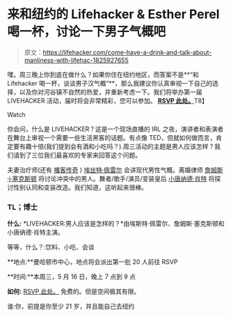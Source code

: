 # 来和纽约的 Lifehacker & Esther Perel 喝一杯，讨论一下男子气概吧

> 原文：<https://lifehacker.com/come-have-a-drink-and-talk-about-manliness-with-lifehac-1825927655>

嘿，周三晚上你到底在做什么？如果你住在纽约地区，而答案不是**“和 Lifehacker 喝一杯，谈谈男子汉气概”**，那么我建议你认真审视一下自己的选择，以及你对河谷镇不自然的热爱，并重新考虑一下。我们将举办第一届 LIVEHACKER 活动，届时将会非常精彩，您可以参加。 [**RSVP 此处。**](https://livehacker.splashthat.com/)T8】

Watch

你会问，什么是 LIVEHACKER？这是一个现场直播的 IRL 之夜，演讲者和表演者在舞台上审视一个需要一些生活黑客的话题。有点像 TED，但就如何做而言，肯定要有趣十倍(我们提到会有酒和小吃吗？).周三活动的主题是男人应该怎样？我们请到了三位我们最喜欢的专家来回答这个问题。

夫妻治疗师(还有 [播客传奇](https://www.estherperel.com/podcast) ) [埃丝特·佩雷尔](https://www.ted.com/talks/esther_perel_rethinking_infidelity_a_talk_for_anyone_who_has_ever_loved) 会讲现代男性气概。离婚律师 [詹姆斯·j·塞克斯顿](https://lifehacker.com/how-to-save-your-relationship-with-divorce-lawyer-jame-1825292713) 将讨论冲突中的男人。舞者/歌手/演员/变装皇后 [小唐纳德·肖特](https://www.donaldcshorterjr.com/#/activist/) 将探讨性别认同和变装改造。我们知道，这听起来很棒。

### **TL；博士**

**什么:** *LIVEHACKER:男人应该是怎样的？*由埃斯特·佩雷尔、詹姆斯·塞克斯顿和小唐纳德·肖特主演。

等等，什么？:饮料、小吃、会谈

**地点:**曼哈顿市中心，地点将会派出第一批 20 人前往 RSVP

**时间:**本周三，5 月 16 日，晚上 7 点到 9 点

**如何:** [RSVP 此处。](https://livehacker.splashthat.com/) 免费的。但是空间极其有限。

谁:你，前提是你至少 21 岁，并且能自己去纽约